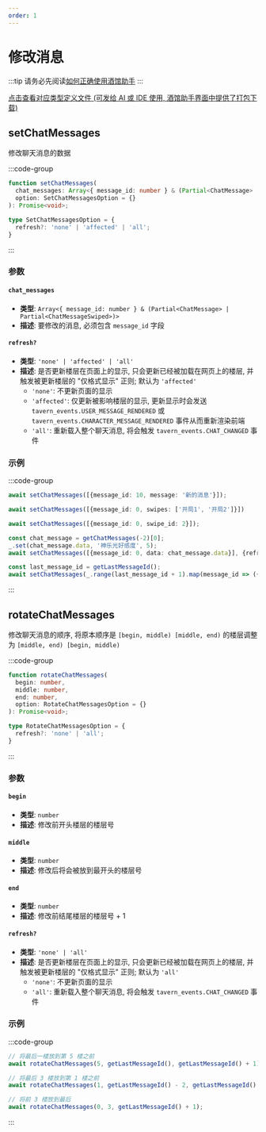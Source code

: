```yaml
---
order: 1
---
```


# 修改消息

:::tip
请务必先阅读[如何正确使用酒馆助手](/guide/基本用法/如何正确使用酒馆助手.md)
:::

[点击查看对应类型定义文件 (可发给 AI 或 IDE 使用, 酒馆助手界面中提供了打包下载)](https://github.com/N0VI028/JS-Slash-Runner/blob/main/%40types/function/chat_message.d.ts)

<CustomTOC />

## setChatMessages

修改聊天消息的数据

:::code-group

```ts [setChatMessages]
function setChatMessages(
  chat_messages: Array<{ message_id: number } & (Partial<ChatMessage> | Partial<ChatMessageSwiped>)>,
  option: SetChatMessagesOption = {}
): Promise<void>;
```

```ts [SetChatMessagesOption]
type SetChatMessagesOption = {
  refresh?: 'none' | 'affected' | 'all';
}
```

:::

### 参数

#### `chat_messages`

- **类型**: `Array<{ message_id: number } & (Partial<ChatMessage> | Partial<ChatMessageSwiped>)>`
- **描述**: 要修改的消息, 必须包含 `message_id` 字段

#### `refresh?`

- **类型**: `'none' | 'affected' | 'all'`
- **描述**: 是否更新楼层在页面上的显示, 只会更新已经被加载在网页上的楼层, 并触发被更新楼层的 "仅格式显示" 正则; 默认为 `'affected'`
  - `'none'`: 不更新页面的显示
  - `'affected'`: 仅更新被影响楼层的显示, 更新显示时会发送 `tavern_events.USER_MESSAGE_RENDERED` 或 `tavern_events.CHARACTER_MESSAGE_RENDERED` 事件从而重新渲染前端
  - `'all'`: 重新载入整个聊天消息, 将会触发 `tavern_events.CHAT_CHANGED` 事件

### 示例

:::code-group

```ts [修改第 10 楼被 AI 使用的消息页的正文]
await setChatMessages([{message_id: 10, message: '新的消息'}]);
```

```ts [设置开局]
await setChatMessages([{message_id: 0, swipes: ['开局1', '开局2']}])
```

```ts [切换为开局 3]
await setChatMessages([{message_id: 0, swipe_id: 2}]);
```

```ts [补充倒数第二楼的楼层变量]
const chat_message = getChatMessages(-2)[0];
_.set(chat_message.data, '神乐光好感度', 5);
await setChatMessages([{message_id: 0, data: chat_message.data}], {refresh: 'none'});
```

```ts [隐藏所有楼层]
const last_message_id = getLastMessageId();
await setChatMessages(_.range(last_message_id + 1).map(message_id => ({message_id, is_hidden: true})));
```

:::

## rotateChatMessages

修改聊天消息的顺序, 将原本顺序是 `[begin, middle) [middle, end)` 的楼层调整为 `[middle, end) [begin, middle)`

:::code-group

```ts [rotateChatMessages]
function rotateChatMessages(
  begin: number,
  middle: number,
  end: number,
  option: RotateChatMessagesOption = {}
): Promise<void>;
```

```ts [RotateChatMessagesOption]
type RotateChatMessagesOption = {
  refresh?: 'none' | 'all';
}
```

:::

### 参数

#### `begin`

- **类型**: `number`
- **描述**: 修改前开头楼层的楼层号

#### `middle`

- **类型**: `number`
- **描述**: 修改后将会被放到最开头的楼层号

#### `end`

- **类型**: `number`
- **描述**: 修改前结尾楼层的楼层号 + 1

#### `refresh?`

- **类型**: `'none' | 'all'`
- **描述**: 是否更新楼层在页面上的显示, 只会更新已经被加载在网页上的楼层, 并触发被更新楼层的 "仅格式显示" 正则; 默认为 `'all'`
  - `'none'`: 不更新页面的显示
  - `'all'`: 重新载入整个聊天消息, 将会触发 `tavern_events.CHAT_CHANGED` 事件

### 示例

:::code-group

```ts [将最后一楼放到前面]
// 将最后一楼放到第 5 楼之前
await rotateChatMessages(5, getLastMessageId(), getLastMessageId() + 1);
```

```ts [将多个楼层放到前面]
// 将最后 3 楼放到第 1 楼之前
await rotateChatMessages(1, getLastMessageId() - 2, getLastMessageId() + 1);
```

```ts [将前面的楼层放到后面]
// 将前 3 楼放到最后
await rotateChatMessages(0, 3, getLastMessageId() + 1);
```

:::

